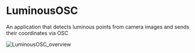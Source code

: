 # LuminousOSC
An application that detects luminous points from camera images and sends their coordinates via OSC


![LuminousOSC_overview](https://user-images.githubusercontent.com/736387/200592527-819e6df9-fe17-48a7-aed6-9e1f90f7b07e.png)

